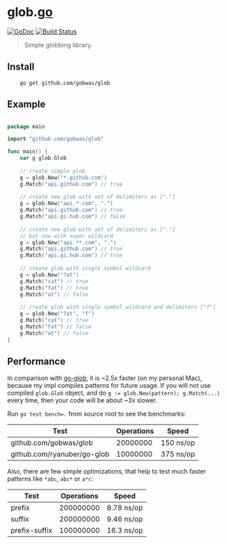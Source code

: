 # glob.[go](https://golang.org)

[![GoDoc][godoc-image]][godoc-url] [![Build Status][travis-image]][travis-url]

> Simple globbing library.

## Install

```shell
    go get github.com/gobwas/glob
```

## Example

```go

package main

import "github.com/gobwas/glob"

func main() {
    var g glob.Glob
    
    // create simple glob
    g = glob.New("*.github.com")
    g.Match("api.github.com") // true
    
    // create new glob with set of delimiters as ["."]
    g = glob.New("api.*.com", ".")
    g.Match("api.github.com") // true
    g.Match("api.gi.hub.com") // false
    
    // create new glob with set of delimiters as ["."]
    // but now with super wildcard
    g = glob.New("api.**.com", ".")
    g.Match("api.github.com") // true
    g.Match("api.gi.hub.com") // true
        
    // create glob with single symbol wildcard
    g = glob.New("?at")
    g.Match("cat") // true
    g.Match("fat") // true
    g.Match("at") // false
    
    // create glob with single symbol wildcard and delimiters ["f"]
    g = glob.New("?at", "f")
    g.Match("cat") // true
    g.Match("fat") // false
    g.Match("at") // false 
}

```

## Performance

In comparison with [go-glob](https://github.com/ryanuber/go-glob), it is ~2.5x faster (on my personal Mac),
because my impl compiles patterns for future usage. If you will not use compiled `glob.Glob` object,
and do `g := glob.New(pattern); g.Match(...)` every time, then your code will be about ~3x slower.

Run `go test bench=.` from source root to see the benchmarks:

Test | Operations | Speed
-----|------------|------
github.com/gobwas/glob | 20000000 | 150 ns/op
github.com/ryanuber/go-glob | 10000000 | 375 ns/op

Also, there are few simple optimizations, that help to test much faster patterns like `*abc`, `abc*` or `a*c`:

Test | Operations | Speed
-----|------------|------
prefix | 200000000 | 8.78 ns/op
suffix | 200000000 | 9.46 ns/op
prefix-suffix | 100000000 | 16.3 ns/op

[godoc-image]: https://godoc.org/github.com/gobwas/glob?status.svg
[godoc-url]: https://godoc.org/github.com/gobwas/glob
[travis-image]: https://travis-ci.org/gobwas/glob.svg?branch=master
[travis-url]: https://travis-ci.org/gobwas/glob